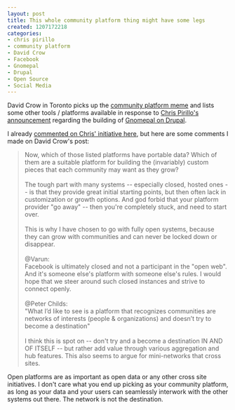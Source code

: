 ```yaml
--- 
layout: post
title: This whole community platform thing might have some legs
created: 1207172218
categories: 
- chris pirillo
- community platform
- David Crow
- Facebook
- Gnomepal
- Drupal
- Open Source
- Social Media
---
```

<p>David Crow in Toronto picks up the <a href="http://davidcrow.ca/article/6699/community-platforms">community platform meme</a> and lists some other tools / platforms available in response to <a href="http://chris.pirillo.com/2008/03/26/were-taking-an-open-direction-with-web-communities-are-you-in/">Chris Pirillo&#39;s announcement</a> regarding the building of <a href="http://www.gnomepal.org/">Gnomepal on Drupal</a>.</p>  <p>I already <a href="/blog/bmann/chris-pirillo-lockergnome-announces-drupal-powered-community-participation-platform-hackfest-seattle">commented on Chris&#39; initiative here</a>, but here are some comments I made on David Crow&#39;s post:</p>  <blockquote> Now, which of those listed platforms have portable data? Which of them are a suitable platform for building the (invariably) custom pieces that each community may want as they grow?<br /><br />The tough part with many systems -- especially closed, hosted ones -- is that they provide great initial starting points, but then often lack in customization or growth options. And god forbid that your platform provider &quot;go away&quot; -- then you&#39;re completely stuck, and need to start over.<br /><br />This is why I have chosen to go with fully open systems, because they can grow with communities and can never be locked down or disappear.<br /><br />@Varun:<br />Facebook is ultimately closed and not a participant in the &quot;open web&quot;. And it&#39;s someone else&#39;s platform with someone else&#39;s rules. I would hope that we steer around such closed instances and strive to connect openly.<br /><br />@Peter Childs:<br />&quot;What I’d like to see is a platform that recognizes communities are networks of interests (people &amp; organizations) and doesn’t try to become a destination&quot;<br /><br />I think this is spot on -- don&#39;t try and a become a destination IN AND OF ITSELF -- but rather add value through various aggregation and hub features. This also seems to argue for mini-networks that cross sites. </blockquote>  <p>Open platforms are as important as open data or any other cross site initiatives. I don&#39;t care what you end up picking as your community platform, as long as your data and your users can seamlessly interwork with the other systems out there. The network is not the destination.</p>
<!--break-->
